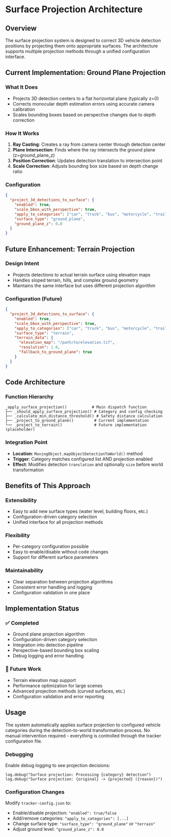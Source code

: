 # Surface Projection Architecture

## Overview

The surface projection system is designed to correct 3D vehicle detection positions by projecting them onto appropriate surfaces. The architecture supports multiple projection methods through a unified configuration interface.

## Current Implementation: Ground Plane Projection

### What It Does
- Projects 3D detection centers to a flat horizontal plane (typically z=0)
- Corrects monocular depth estimation errors using accurate camera calibration
- Scales bounding boxes based on perspective changes due to depth correction

### How It Works
1. **Ray Casting**: Creates a ray from camera center through detection center
2. **Plane Intersection**: Finds where the ray intersects the ground plane (z=ground_plane_z)
3. **Position Correction**: Updates detection translation to intersection point
4. **Scale Correction**: Adjusts bounding box size based on depth change ratio

### Configuration
```json
{
  "project_3d_detections_to_surface": {
    "enabled": true,
    "scale_bbox_with_perspective": true,
    "apply_to_categories": ["car", "truck", "bus", "motorcycle", "trailer", "van"],
    "surface_type": "ground_plane",
    "ground_plane_z": 0.0
  }
}
```

## Future Enhancement: Terrain Projection

### Design Intent
- Projects detections to actual terrain surface using elevation maps
- Handles sloped terrain, hills, and complex ground geometry
- Maintains the same interface but uses different projection algorithm

### Configuration (Future)
```json
{
  "project_3d_detections_to_surface": {
    "enabled": true,
    "scale_bbox_with_perspective": true, 
    "apply_to_categories": ["car", "truck", "bus", "motorcycle", "trailer", "van"],
    "surface_type": "terrain",
    "terrain_data": {
      "elevation_map": "/path/to/elevation.tif",
      "resolution": 1.0,
      "fallback_to_ground_plane": true
    }
  }
}
```

## Code Architecture

### Function Hierarchy
```
_apply_surface_projection()           # Main dispatch function
├── _should_apply_surface_projection() # Category and config checking
├── _calculate_min_distance_threshold() # Safety distance calculation
├── _project_to_ground_plane()         # Current implementation
└── _project_to_terrain()              # Future implementation (placeholder)
```

### Integration Point
- **Location**: `MovingObject.mapObjectDetectionToWorld()` method
- **Trigger**: Category matches configured list AND projection enabled
- **Effect**: Modifies detection `translation` and optionally `size` before world transformation

## Benefits of This Approach

### Extensibility
- Easy to add new surface types (water level, building floors, etc.)
- Configuration-driven category selection
- Unified interface for all projection methods

### Flexibility
- Per-category configuration possible
- Easy to enable/disable without code changes
- Support for different surface parameters

### Maintainability
- Clear separation between projection algorithms
- Consistent error handling and logging
- Configuration validation in one place

## Implementation Status

### ✅ Completed
- Ground plane projection algorithm
- Configuration-driven category selection  
- Integration into detection pipeline
- Perspective-based bounding box scaling
- Debug logging and error handling

### 🚧 Future Work
- Terrain elevation map support
- Performance optimization for large scenes
- Advanced projection methods (curved surfaces, etc.)
- Configuration validation and error reporting

## Usage

The system automatically applies surface projection to configured vehicle categories during the detection-to-world transformation process. No manual intervention required - everything is controlled through the tracker configuration file.

### Debugging
Enable debug logging to see projection decisions:
```
log.debug("Surface projection: Processing {category} detection")
log.debug("Surface projection: {original} -> {projected} ({reason})")
```

### Configuration Changes
Modify `tracker-config.json` to:
- Enable/disable projection: `"enabled": true/false`
- Add/remove categories: `"apply_to_categories": [...]`
- Change surface type: `"surface_type": "ground_plane"` or `"terrain"`
- Adjust ground level: `"ground_plane_z": 0.0`
